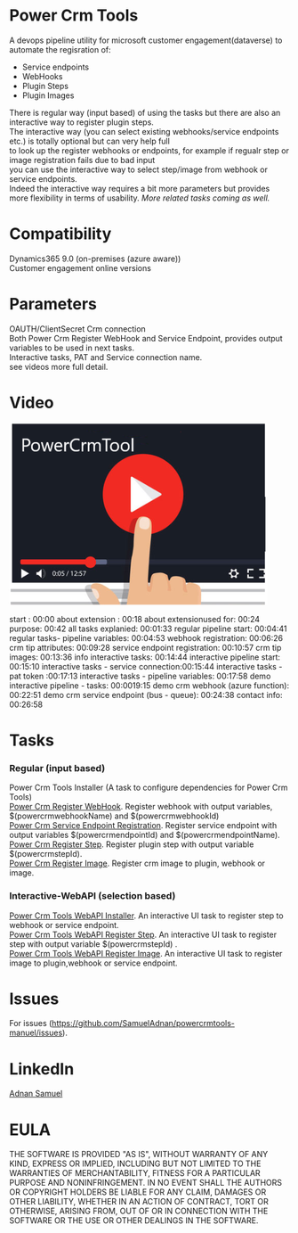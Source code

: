 # Power Crm Tools
A devops pipeline utility for microsoft customer engagement(dataverse) to automate the regisration of:
<ul><li>Service endpoints</li><li>WebHooks</li><li>Plugin Steps</li><li>Plugin Images</li></ul>

There is regular way (input based) of using the tasks but there are also an interactive way to register plugin steps. <br />
The interactive way (you can select existing webhooks/service endpoints etc.) is totally optional but can very help full <br />
 to look up the register webhooks or endpoints, for example if regualr step or image registration fails due to bad input <br />you can use the interactive way to select step/image from webhook or service endpoints.<br />
Indeed the interactive way requires a bit more parameters but provides more flexibility in terms of usability.
<i>More related tasks coming as well.</i>

# Compatibility
Dynamics365 9.0 (on-premises (azure aware)) <br />
Customer engagement online versions

# Parameters
OAUTH/ClientSecret Crm connection<br />
Both Power Crm Register WebHook and Service Endpoint, provides output variables to be used in next tasks.<br />
Interactive tasks, PAT and Service connection name.<br />
see videos more full detail.

# Video

[![SC2 Video](https://github.com/SamuelAdnan/powercrmtools-manuel/blob/main/images/videolinkfile2.png?raw=true)](https://youtu.be/kDt3lm388UY)

start : 00:00
about extension : 00:18
about extensionused for: 00:24
purpose: 00:42
all tasks explanied: 00:01:33
regular pipeline start: 00:04:41
regular tasks- pipeline variables: 00:04:53
webhook registration: 00:06:26
crm tip attributes: 00:09:28
service endpoint registration: 00:10:57
crm tip images: 00:13:36
info interactive tasks: 00:14:44
interactive pipeline start: 00:15:10
interactive tasks - service connection:00:15:44
interactive tasks - pat token :00:17:13
interactive tasks - pipeline variables: 00:17:58
demo interactive pipeline - tasks: 00:0019:15
demo crm webhook (azure function): 00:22:51
demo crm service endpoint (bus - queue): 00:24:38
contact info: 00:26:58
# Tasks

### Regular (input based)
Power Crm Tools Installer (A task to configure dependencies for Power Crm Tools)<br />
[Power Crm Register WebHook](https://github.com/SamuelAdnan/powercrmtools-manuel/blob/main/images/RegisterWebHook.png?raw=true). Register webhook with output variables, $(powercrmwebhookName) and  $(powercrmwebhookId)<br />
[Power Crm Service Endpoint Registration](https://github.com/SamuelAdnan/powercrmtools-manuel/blob/main/images/RegisterServiceBusPipeline.png?raw=true). 
Register service endpoint with output variables $(powercrmendpointId) and $(powercrmendpointName).<br />
[Power Crm Register Step](https://github.com/SamuelAdnan/powercrmtools-manuel/blob/main/images/RegisterServiceBusPipeline.png?raw=true). Register plugin step with output variable $(powercrmstepId).<br />
[Power Crm Register Image](https://github.com/SamuelAdnan/powercrmtools-manuel/blob/main/images/RegisterImagePipeline.png?raw=true). Register crm image to plugin, webhook or image.<br />

### Interactive-WebAPI (selection based)
[Power Crm Tools WebAPI Installer](https://github.com/SamuelAdnan/powercrmtools-manuel/blob/main/images/webapiinstaller.png?raw=true). An interactive UI task to register step to webhook or service endpoint.<br />
[Power Crm Tools WebAPI Register Step](https://github.com/SamuelAdnan/powercrmtools-manuel/blob/main/images/webapisteps.png?raw=true). An interactive UI task to register step with output variable $(powercrmstepId) .<br />
[Power Crm Tools WebAPI Register Image](https://github.com/SamuelAdnan/powercrmtools-manuel/blob/main/images/webapiimage.png?raw=true). An interactive UI task to register image to plugin,webhook or service endpoint.<br />  

# Issues
For issues (https://github.com/SamuelAdnan/powercrmtools-manuel/issues).


# LinkedIn
[Adnan Samuel](https://www.linkedin.com/in/adnan-samuel-16659418/)


# EULA
THE SOFTWARE IS PROVIDED "AS IS", WITHOUT WARRANTY OF ANY KIND, EXPRESS OR IMPLIED, INCLUDING BUT NOT LIMITED TO THE WARRANTIES OF MERCHANTABILITY, FITNESS FOR A PARTICULAR PURPOSE AND NONINFRINGEMENT. IN NO EVENT SHALL THE AUTHORS OR COPYRIGHT HOLDERS BE LIABLE FOR ANY CLAIM, DAMAGES OR OTHER LIABILITY, WHETHER IN AN ACTION OF CONTRACT, TORT OR OTHERWISE, ARISING FROM, OUT OF OR IN CONNECTION WITH THE SOFTWARE OR THE USE OR OTHER DEALINGS IN THE SOFTWARE.

